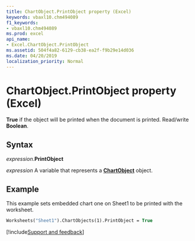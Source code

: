 ```yaml
---
title: ChartObject.PrintObject property (Excel)
keywords: vbaxl10.chm494089
f1_keywords:
- vbaxl10.chm494089
ms.prod: excel
api_name:
- Excel.ChartObject.PrintObject
ms.assetid: 504f4a82-6129-cb38-ea2f-f9b29e14d036
ms.date: 04/20/2019
localization_priority: Normal
---
```



# ChartObject.PrintObject property (Excel)

**True** if the object will be printed when the document is printed. Read/write **Boolean**.


## Syntax

_expression_.**PrintObject**

_expression_ A variable that represents a **[ChartObject](Excel.ChartObject.md)** object.


## Example

This example sets embedded chart one on Sheet1 to be printed with the worksheet.

```vb
Worksheets("Sheet1").ChartObjects(1).PrintObject = True
```




[!include[Support and feedback](~/includes/feedback-boilerplate.md)]